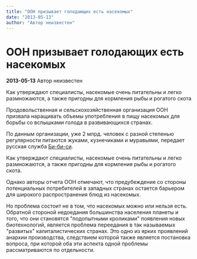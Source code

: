 ```yaml
---
title: "ООН призывает голодающих есть насекомых"
date: "2013-05-13"
author: "Автор неизвестен"
---
```


# ООН призывает голодающих есть насекомых

**2013-05-13** Автор неизвестен

Как утверждают специалисты, насекомые очень питательны и легко размножаются, а также пригодны для кормления рыбы и рогатого скота

Продовольственная и сельскохозяйственная организация ООН призвала наращивать объемы употребления в пищу насекомых для борьбы со вспышками голода в развивающихся странах.

По данным организации, уже 2 млрд. человек с разной степенью регулярности питаются жуками, кузнечиками и муравьями, передает русская служба [Би-би-си](http://www.bbc.co.uk/russian/rolling_news/2013/05/130513_rn_insects_un_battle.shtml).

Как утверждают специалисты, насекомые очень питательны и легко размножаются, а также пригодны для кормления рыбы и рогатого скота.

Однако авторы отчета ООН отмечают, что предубеждение со стороны потенциальных потребителей в западных странах остается барьером для широкого распространения блюд из насекомых.

Но проблема состоит не в том, что насекомых можно или нельзя есть. Обратной стороной недоедания большинства населения планеты и того, что они становятся "подопытными кроликами" появления новых биотехнологий, является проблема переедания в так называемых "развитых" капиталистических странах. Это одно из ярких проявлений анархии производства, следствием которой также является постановка вопроса, при которой оба эти аспекта одной проблемы рассматриваются по отдельности.